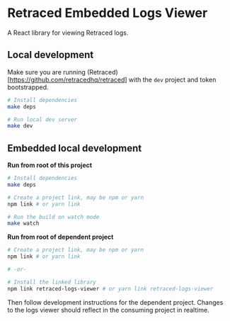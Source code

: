 # Retraced Embedded Logs Viewer

A React library for viewing Retraced logs.

## Local development

Make sure you are running (Retraced)[https://github.com/retracedhq/retraced] with the `dev` project and token bootstrapped.

```sh
# Install dependencies
make deps

# Run local dev server
make dev
```

## Embedded local development

**Run from root of this project**

```sh
# Install dependencies
make deps

# Create a project link, may be npm or yarn
npm link # or yarn link

# Run the build on watch mode
make watch
```

**Run from root of dependent project**

```sh
# Create a project link, may be npm or yarn
npm link # or yarn link

# -or-

# Install the linked library
npm link retraced-logs-viewer # or yarn link retraced-logs-viewer
```

Then follow development instructions for the dependent project. Changes to the logs viewer should reflect in the consuming project in realtime.
